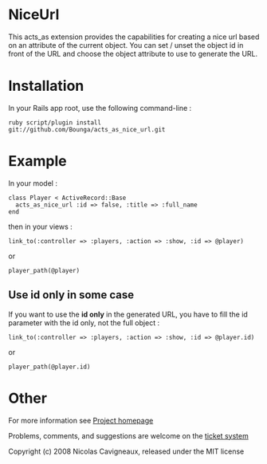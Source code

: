 NiceUrl
=======

This acts_as extension provides the capabilities for creating a nice url based on an attribute of the current object. You can set / unset the object id in front of the URL and choose the object attribute to use to generate the URL.

Installation
============

In your Rails app root, use the following command-line : 

	ruby script/plugin install git://github.com/Bounga/acts_as_nice_url.git


Example
=======

In your model :

	class Player < ActiveRecord::Base
	  acts_as_nice_url :id => false, :title => :full_name
	end
	
then in your views :

	link_to(:controller => :players, :action => :show, :id => @player)

or	

	player_path(@player)

Use id only in some case
------------------------

If you want to use the **id only** in the generated URL, you have to fill the id parameter with the id only, not the full object :

	link_to(:controller => :players, :action => :show, :id => @player.id)

or	

	player_path(@player.id)
	
Other
=====

For more information see [Project homepage](http://bounga.lighthouseapp.com/projects/18682-acts_as_nice_url/home)

Problems, comments, and suggestions are welcome on the [ticket system](http://bounga.lighthouseapp.com/projects/18682-acts_as_nice_url/tickets/new)


Copyright (c) 2008 Nicolas Cavigneaux, released under the MIT license
